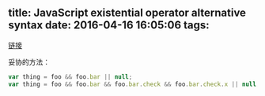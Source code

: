 title: JavaScript existential operator alternative syntax
date: 2016-04-16 16:05:06
tags:
---

[链接](http://stackoverflow.com/questions/15260732/does-typescript-support-the-operator-and-whats-it-called)

妥协的方法：

```js
var thing = foo && foo.bar || null;
var thing = foo && foo.bar && foo.bar.check && foo.bar.check.x || null;
```
